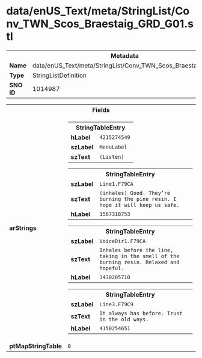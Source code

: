 <h1>data/enUS_Text/meta/StringList/Conv_TWN_Scos_Braestaig_GRD_G01.stl</h1><table><tr><th colspan="100%">Metadata</th></tr><tr><td><b>Name</b></td><td>data/enUS_Text/meta/StringList/Conv_TWN_Scos_Braestaig_GRD_G01.stl</td></tr><tr><td><b>Type</b></td><td>StringListDefinition</td></tr><tr><td><b>SNO ID</b></td><td>1014987</td></tr></table>

<table><tr><th colspan="100%">Fields</th></tr><tr><td><b>arStrings</b></td><td><table><tr><th colspan="100%">StringTableEntry</th></tr><tr><td><b>hLabel</b></td><td><code>4215274549</code></td></tr><tr><td><b>szLabel</b></td><td><code>MenuLabel</code></td></tr><tr><td><b>szText</b></td><td><code>(Listen)</code></td></tr></table>


<table><tr><th colspan="100%">StringTableEntry</th></tr><tr><td><b>szLabel</b></td><td><code>Line1.F79CA</code></td></tr><tr><td><b>szText</b></td><td><code>(inhales) Good. They’re burning the pine resin. I hope it will keep us safe.</code></td></tr><tr><td><b>hLabel</b></td><td><code>1567318753</code></td></tr></table>


<table><tr><th colspan="100%">StringTableEntry</th></tr><tr><td><b>szLabel</b></td><td><code>VoiceDir1.F79CA</code></td></tr><tr><td><b>szText</b></td><td><code>Inhales before the line, taking in the smell of the burning resin. Relaxed and hopeful.</code></td></tr><tr><td><b>hLabel</b></td><td><code>3430205710</code></td></tr></table>


<table><tr><th colspan="100%">StringTableEntry</th></tr><tr><td><b>szLabel</b></td><td><code>Line3.F79C9</code></td></tr><tr><td><b>szText</b></td><td><code>It always has before. Trust in the old ways.</code></td></tr><tr><td><b>hLabel</b></td><td><code>4150254651</code></td></tr></table>


</td></tr><tr><td><b>ptMapStringTable</b></td><td><code>0</code></td></tr></table>

